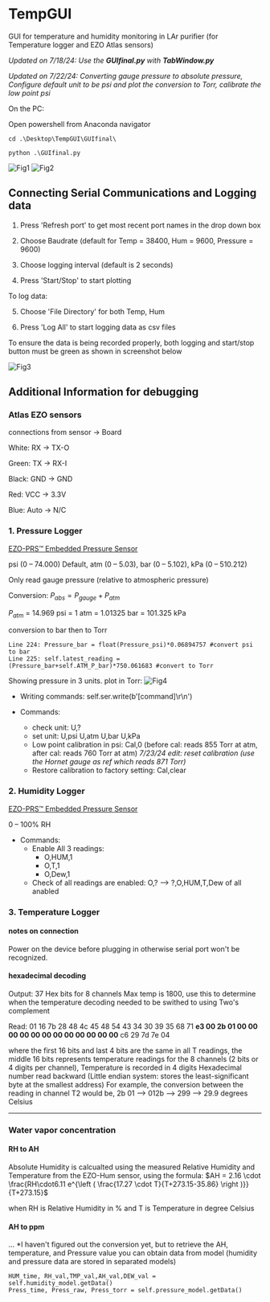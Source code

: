 # TempGUI
GUI for temperature and humidity monitoring in LAr purifier (for Temperature logger and EZO Atlas sensors)

*Updated on 7/18/24: Use the **GUIfinal.py** with **TabWindow.py***

*Updated on 7/22/24: Converting gauge pressure to absolute pressure, Configure default unit to be psi and plot the conversion to Torr, calibrate the low point psi*

On the PC:

Open powershell from Anaconda navigator

```
cd .\Desktop\TempGUI\GUIfinal\
```
```
python .\GUIfinal.py
```
![Fig1](https://github.com/IseeJ/TempGUI/blob/main/images/Screenshot1.png?raw=true)
![Fig2](https://github.com/IseeJ/TempGUI/blob/main/images/Screenshot7.png?raw=true)

## Connecting Serial Communications and Logging data ##

1. Press 'Refresh port' to get most recent port names in the drop down box

2. Choose Baudrate (default for Temp = 38400, Hum = 9600, Pressure = 9600)

3. Choose logging interval (default is 2 seconds)

4. Press 'Start/Stop' to start plotting

To log data:

5. Choose 'File Directory' for both Temp, Hum

6. Press 'Log All' to start logging data as csv files


To ensure the data is being recorded properly, both logging and start/stop button must be green as shown in screenshot below

![Fig3](https://github.com/IseeJ/TempGUI/blob/main/images/Screenshot3.png?raw=true)




## Additional Information for debugging ##

### Atlas EZO sensors ###
connections from sensor → Board

White: RX → TX-O

Green: TX → RX-I

Black: GND → GND

Red: VCC → 3.3V

Blue: Auto → N/C


### 1. Pressure Logger ###
[EZO-PRS™ Embedded Pressure Sensor](https://atlas-scientific.com/product/pressure-sensor/)

psi (0 – 74.000) Default, atm (0 – 5.03), bar (0 – 5.102), kPa (0 – 510.212)

Only read gauge pressure (relative to atmospheric pressure)

Conversion: $P_{abs} = P_{gauge} + P_{atm}$

$P_{atm}$ = 14.969 psi = 1 atm = 1.01325 bar = 101.325 kPa

conversion to bar then to Torr

```
Line 224: Pressure_bar = float(Pressure_psi)*0.06894757 #convert psi to bar
Line 225: self.latest_reading = (Pressure_bar+self.ATM_P_bar)*750.061683 #convert to Torr
```

Showing pressure in 3 units. plot in Torr:
![Fig4](https://github.com/IseeJ/TempGUI/blob/main/images/Screenshot4.png?raw=true)


- Writing commands: self.ser.write(b'[command]\r\n')

- Commands:
    - check unit: U,?
    - set unit: U,psi U,atm U,bar U,kPa
    - Low point calibration in psi: Cal,0 (before cal: reads 855 Torr at atm, after cal: reads 760 Torr at atm) *7/23/24 edit: reset calibration (use the Hornet gauge as ref which reads 871 Torr)*
    - Restore calibration to factory setting: Cal,clear
      


### 2. Humidity Logger ###
[EZO-PRS™ Embedded Pressure Sensor](https://atlas-scientific.com/probes/humidity-probe/)

0 – 100% RH

- Commands:
    - Enable All 3 readings:
        - O,HUM,1
        - O,T,1
        - O,Dew,1
    - Check of all readings are enabled: O,? --> ?,O,HUM,T,Dew of all anabled



### 3. Temperature Logger ###
#### notes on connection ####
Power on the device before plugging in otherwise serial port won't be recognized.

#### hexadecimal decoding ####
Output: 37 Hex bits for 8 channels
Max temp is 1800, use this to determine when the temperature decoding needed to be swithed to using Two's complement

Read: 01 16 7b 28 48 4c 45 48 54 43 34 30 39 35 68 71 **e3 00 2b 01 00 00 00 00 00 00 00 00 00 00 00 00** c6 29 7d 7e 04

where the first 16 bits and last 4 bits are the same in all T readings, the middle 16 bits represents temperature readings for the 8 channels (2 bits or 4 digits per channel), Temperature is recorded in 4 digits Hexadecimal number read backward (Little endian system: stores the least-significant byte at the smallest address) For example, the conversion between the reading in channel T2 would be, 2b 01 --> 012b --> 299 --> 29.9 degrees Celsius

- - - -
### Water vapor concentration ###

#### RH to AH ####
Absolute Humidity is calcualted using the measured Relative Humidity and Temperature from the EZO-Hum sensor, using the formula:
$AH = 2.16 \cdot \frac{RH\cdot6.11 e^{\left ( \frac{17.27 \cdot T}{T+273.15-35.86} \right )}}{T+273.15}$

when RH is Relative Humidity in % and T is Temperature in degree Celsius

#### AH to ppm ####
...
*I haven't figured out the conversion yet, but to retrieve the AH, temperature, and Pressure value you can obtain data from model (humidity and pressure data are stored in separated models)
```
HUM_time, RH_val,TMP_val,AH_val,DEW_val = self.humidity_model.getData()
Press_time, Press_raw, Press_torr = self.pressure_model.getData()
```
